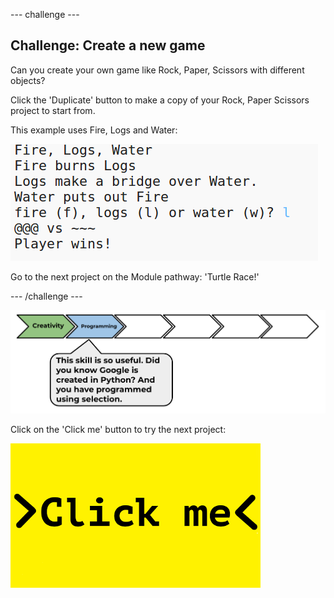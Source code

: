 --- challenge ---
## Challenge: Create a new game

Can you create your own game like Rock, Paper, Scissors with different objects?

Click the 'Duplicate' button to make a copy of your Rock, Paper Scissors project to start from. 

This example uses Fire, Logs and Water:

![screenshot](images/rps-fire.png)

Go to the next project on the Module pathway: 'Turtle Race!'


--- /challenge ---

![progress bar](images/p1-2.png)

Click on the 'Click me' button to try the next project:

<a href="https://codeclub.org/en/python1">
<img src="images/Clickme.png">
